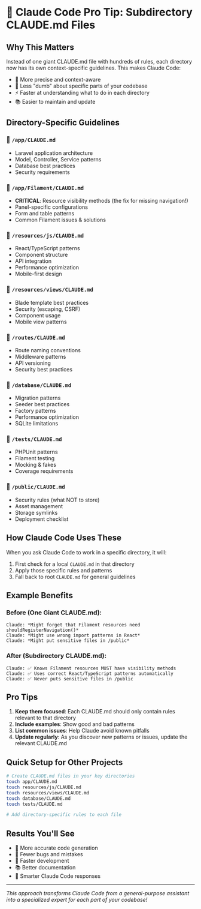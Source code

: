 # 🚀 Claude Code Pro Tip: Subdirectory CLAUDE.md Files

## Why This Matters
Instead of one giant CLAUDE.md file with hundreds of rules, each directory now has its own context-specific guidelines. This makes Claude Code:
- 🎯 More precise and context-aware
- 🧠 Less "dumb" about specific parts of your codebase  
- ⚡ Faster at understanding what to do in each directory
- 📚 Easier to maintain and update

## Directory-Specific Guidelines

### 📁 `/app/CLAUDE.md`
- Laravel application architecture
- Model, Controller, Service patterns
- Database best practices
- Security requirements

### 📁 `/app/Filament/CLAUDE.md`
- **CRITICAL**: Resource visibility methods (the fix for missing navigation!)
- Panel-specific configurations
- Form and table patterns
- Common Filament issues & solutions

### 📁 `/resources/js/CLAUDE.md`
- React/TypeScript patterns
- Component structure
- API integration
- Performance optimization
- Mobile-first design

### 📁 `/resources/views/CLAUDE.md`
- Blade template best practices
- Security (escaping, CSRF)
- Component usage
- Mobile view patterns

### 📁 `/routes/CLAUDE.md`
- Route naming conventions
- Middleware patterns
- API versioning
- Security best practices

### 📁 `/database/CLAUDE.md`
- Migration patterns
- Seeder best practices
- Factory patterns
- Performance optimization
- SQLite limitations

### 📁 `/tests/CLAUDE.md`
- PHPUnit patterns
- Filament testing
- Mocking & fakes
- Coverage requirements

### 📁 `/public/CLAUDE.md`
- Security rules (what NOT to store)
- Asset management
- Storage symlinks
- Deployment checklist

## How Claude Code Uses These

When you ask Claude Code to work in a specific directory, it will:
1. First check for a local `CLAUDE.md` in that directory
2. Apply those specific rules and patterns
3. Fall back to root `CLAUDE.md` for general guidelines

## Example Benefits

### Before (One Giant CLAUDE.md):
```
Claude: *Might forget that Filament resources need shouldRegisterNavigation()*
Claude: *Might use wrong import patterns in React*
Claude: *Might put sensitive files in /public*
```

### After (Subdirectory CLAUDE.md):
```
Claude: ✅ Knows Filament resources MUST have visibility methods
Claude: ✅ Uses correct React/TypeScript patterns automatically
Claude: ✅ Never puts sensitive files in /public
```

## Pro Tips

1. **Keep them focused**: Each CLAUDE.md should only contain rules relevant to that directory
2. **Include examples**: Show good and bad patterns
3. **List common issues**: Help Claude avoid known pitfalls
4. **Update regularly**: As you discover new patterns or issues, update the relevant CLAUDE.md

## Quick Setup for Other Projects

```bash
# Create CLAUDE.md files in your key directories
touch app/CLAUDE.md
touch resources/js/CLAUDE.md
touch resources/views/CLAUDE.md
touch database/CLAUDE.md
touch tests/CLAUDE.md

# Add directory-specific rules to each file
```

## Results You'll See

- 🎯 More accurate code generation
- 🐛 Fewer bugs and mistakes
- 🚀 Faster development
- 📚 Better documentation
- 🧠 Smarter Claude Code responses

---

*This approach transforms Claude Code from a general-purpose assistant into a specialized expert for each part of your codebase!*